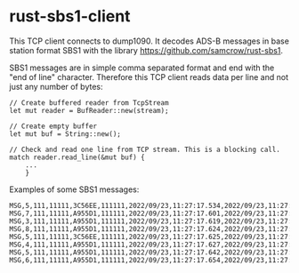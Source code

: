 # rust-sbs1-client
This TCP client connects to dump1090. It decodes ADS-B messages in base station format SBS1 with the library https://github.com/samcrow/rust-sbs1.

SBS1 messages are in simple comma separated format and end with the "end of line" character. Therefore this TCP client reads data per line and not just any number of bytes:

```
// Create buffered reader from TcpStream
let mut reader = BufReader::new(stream);

// Create empty buffer
let mut buf = String::new();
        
// Check and read one line from TCP stream. This is a blocking call.
match reader.read_line(&mut buf) {
    ...
    }
```

Examples of some SBS1 messages:
```
MSG,5,111,11111,3C56EE,111111,2022/09/23,11:27:17.534,2022/09/23,11:27:17.513,,21900,,,,,,,0,,0,0
MSG,7,111,11111,A955D1,111111,2022/09/23,11:27:17.601,2022/09/23,11:27:17.579,,40025,,,,,,,,,,0
MSG,3,111,11111,A955D1,111111,2022/09/23,11:27:17.619,2022/09/23,11:27:17.580,,40025,,,48.44078,9.71170,,,,,,0
MSG,8,111,11111,A955D1,111111,2022/09/23,11:27:17.624,2022/09/23,11:27:17.580,,,,,,,,,,,,0
MSG,5,111,11111,3C56EE,111111,2022/09/23,11:27:17.625,2022/09/23,11:27:17.580,,21900,,,,,,,0,,0,0
MSG,4,111,11111,A955D1,111111,2022/09/23,11:27:17.627,2022/09/23,11:27:17.580,,,443,311,,,64,,,,,0
MSG,5,111,11111,A955D1,111111,2022/09/23,11:27:17.642,2022/09/23,11:27:17.580,,40025,,,,,,,0,,0,0
MSG,6,111,11111,A955D1,111111,2022/09/23,11:27:17.654,2022/09/23,11:27:17.644,,,,,,,,6655,0,0,0,0
```